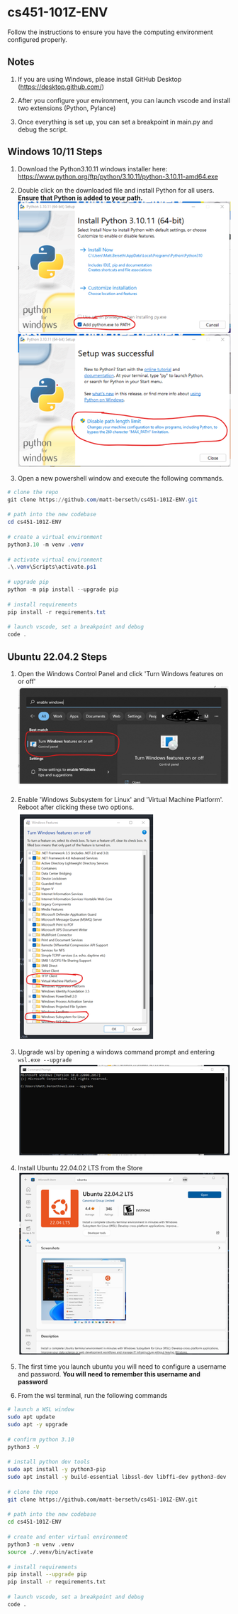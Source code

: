 # cs451-101Z-ENV
Follow the instructions to ensure you have the computing environment configured properly.

## Notes
1. If you are using Windows, please install GitHub Desktop (https://desktop.github.com/)

1. After you configure your environment, you can launch vscode and install two extensions (Python, Pylance)

1. Once everything is set up, you can set a breakpoint in main.py and debug the script.


## Windows 10/11 Steps
1. Download the Python3.10.11 windows installer here: https://www.python.org/ftp/python/3.10.11/python-3.10.11-amd64.exe

1. Double click on the downloaded file and install Python for all users. **Ensure that Python is added to your path.**
![Install Python 3.10.11](Screenshot1.png "Install Python 3.10.11")
![Add Python to your path](Screenshot2.png "Add Python to your path")

1. Open a new powershell window and execute the following commands.
```powershell
# clone the repo
git clone https://github.com/matt-berseth/cs451-101Z-ENV.git

# path into the new codebase
cd cs451-101Z-ENV

# create a virtual environment
python3.10 -m venv .venv

# activate virtual environment
.\.venv\Scripts\activate.ps1

# upgrade pip
python -m pip install --upgrade pip

# install requirements
pip install -r requirements.txt

# launch vscode, set a breakpoint and debug
code .
```

## Ubuntu 22.04.2 Steps
1. Open the Windows Control Panel and click 'Turn Windows features on or off'
![Windows Control Panel](Screenshot3.png "Windows Control Panel")

1. Enable 'Windows Subsystem for Linux' and 'Virtual Machine Platform'. Reboot after clicking these two options.
![Enable Windows Features](Screenshot4.png "Enable Windows Features")

1. Upgrade wsl by opening a windows command prompt and entering `wsl.exe --upgrade`
![Upgrade wsl.exe](Screenshot5.png "Upgrade wsl.exe")

1. Install Ubuntu 22.04.02 LTS from the Store
![Install Ubuntu 22.04.02](Screenshot6.png "Install Ubuntu 22.04.02")

1. The first time you launch ubuntu you will need to configure a username and password. **You will need to remember this username and password**


1. From the wsl terminal, run the following commands
```bash
# launch a WSL window
sudo apt update
sudo apt -y upgrade

# confirm python 3.10
python3 -V

# install python dev tools
sudo apt install -y python3-pip
sudo apt install -y build-essential libssl-dev libffi-dev python3-dev

# clone the repo
git clone https://github.com/matt-berseth/cs451-101Z-ENV.git

# path into the new codebase
cd cs451-101Z-ENV

# create and enter virtual environment
python3 -m venv .venv
source ./.venv/bin/activate

# install requirements
pip install --upgrade pip
pip install -r requirements.txt

# launch vscode, set a breakpoint and debug
code .
```
